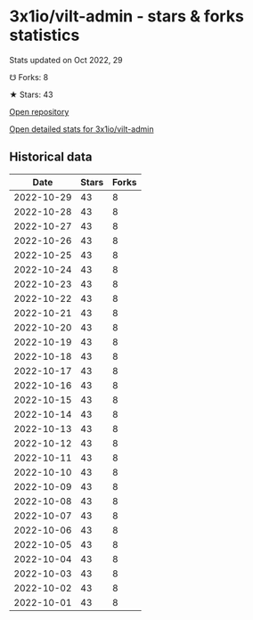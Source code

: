 # 3x1io/vilt-admin - stars & forks statistics

Stats updated on Oct 2022, 29

☋ Forks: 8

★ Stars: 43

[Open repository](https://github.com/3x1io/vilt-admin)

[Open detailed stats for 3x1io/vilt-admin](https://reviewgithub.com/rep/3x1io/vilt-admin)

## Historical data
| Date | Stars | Forks |
|------|-------|-------|
| 2022-10-29 | 43 | 8 | 
| 2022-10-28 | 43 | 8 | 
| 2022-10-27 | 43 | 8 | 
| 2022-10-26 | 43 | 8 | 
| 2022-10-25 | 43 | 8 | 
| 2022-10-24 | 43 | 8 | 
| 2022-10-23 | 43 | 8 | 
| 2022-10-22 | 43 | 8 | 
| 2022-10-21 | 43 | 8 | 
| 2022-10-20 | 43 | 8 | 
| 2022-10-19 | 43 | 8 | 
| 2022-10-18 | 43 | 8 | 
| 2022-10-17 | 43 | 8 | 
| 2022-10-16 | 43 | 8 | 
| 2022-10-15 | 43 | 8 | 
| 2022-10-14 | 43 | 8 | 
| 2022-10-13 | 43 | 8 | 
| 2022-10-12 | 43 | 8 | 
| 2022-10-11 | 43 | 8 | 
| 2022-10-10 | 43 | 8 | 
| 2022-10-09 | 43 | 8 | 
| 2022-10-08 | 43 | 8 | 
| 2022-10-07 | 43 | 8 | 
| 2022-10-06 | 43 | 8 | 
| 2022-10-05 | 43 | 8 | 
| 2022-10-04 | 43 | 8 | 
| 2022-10-03 | 43 | 8 | 
| 2022-10-02 | 43 | 8 | 
| 2022-10-01 | 43 | 8 | 

